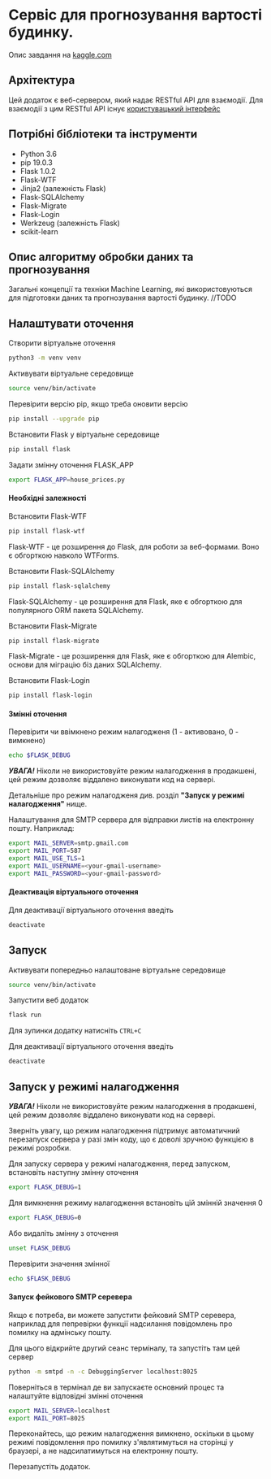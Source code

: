 # Сервіс для прогнозування вартості будинку.

Опис завдання на [kaggle.com](https://www.kaggle.com/c/house-prices-advanced-regression-techniques)

## Архітектура

Цей додаток є веб-сервером, який надає RESTful API для взаємодії.
Для взаємодії з цим RESTful API існує [користувацький інтерфейс](https://github.com/bartoshyk/house-prices-ui)

## Потрібні бібліотеки та інструменти

* Python 3.6
* pip 19.0.3
* Flask 1.0.2
* Flask-WTF
* Jinja2 (залежність Flask)
* Flask-SQLAlchemy
* Flask-Migrate
* Flask-Login
* Werkzeug (залежність Flask)
* scikit-learn

## Опис алгоритму обробки даних та прогнозування

Загальні концепції та техніки Machine Learning, які використовуються для підготовки даних та прогнозування вартості будинку.
//TODO

## Налаштувати оточення

Створити віртуальне оточення
```sh
python3 -m venv venv
```

Активувати віртуальне середовище
```sh
source venv/bin/activate
```

Перевірити версію pip, якщо треба оновити версію
```sh
pip install --upgrade pip
```

Встановити Flask у віртуальне середовище
```sh
pip install flask
```

Задати змінну оточення FLASK_APP
```sh
export FLASK_APP=house_prices.py
```
#### Необхідні залежності

Встановити Flask-WTF
```sh
pip install flask-wtf
```
Flask-WTF - це розширення до Flask, для роботи за веб-формами. 
Воно є обгорткою навколо WTForms.

Встановити Flask-SQLAlchemy
```sh
pip install flask-sqlalchemy
```
Flask-SQLAlchemy - це розширення для Flask, 
яке є обгорткою для популярного ORM пакета SQLAlchemy.

Встановити Flask-Migrate
```sh
pip install flask-migrate
```
Flask-Migrate - це розширення для Flask, 
яке є обгорткою для Alembic, основи для міграцію біз даних SQLAlchemy.

Встановити Flask-Login
```sh
pip install flask-login
```

#### Змінні оточення

Перевірити чи ввімкнено режим налагодженя (1 - активовано, 0 - вимкнено)
```sh
echo $FLASK_DEBUG
```

***УВАГА!*** Ніколи не використовуйте режим налагодження в продакшені, цей режим дозволяє віддалено виконувати код на сервері. 

Детальніше про режим налагодженя див. розділ **"Запуск у режимі налагодження"** нище.

Налаштування для SMTP сервера для відправки листів на електронну пошту. Наприклад:
```sh
export MAIL_SERVER=smtp.gmail.com
export MAIL_PORT=587
export MAIL_USE_TLS=1
export MAIL_USERNAME=<your-gmail-username>
export MAIL_PASSWORD=<your-gmail-password>
```

#### Деактивація віртуального оточення

Для деактивації віртуального оточення введіть
```sh
deactivate
```

## Запуск

Активувати попередньо налаштоване віртуальне середовище
```sh
source venv/bin/activate
```

Запустити веб додаток
```sh
flask run
```

Для зупинки додатку натисніть `CTRL+C`

Для деактивації віртуального оточення введіть
```sh
deactivate
```

## Запуск у режимі налагодження

***УВАГА!*** Ніколи не використовуйте режим налагодження в продакшені, цей режим дозволяє віддалено виконувати код на сервері.

Зверніть увагу, що режим налагодження підтримує автоматичний перезапуск сервера у разі змін коду, 
що є доволі зручною функцією в режимі розробки.

Для запуску сервера у режимі налагодження, перед запуском, встановіть наступну змінну оточення
```sh
export FLASK_DEBUG=1
```

Для вимкнення режиму налагодження встановіть цій змінній значення 0
```sh
export FLASK_DEBUG=0
```

Або видаліть змінну з оточення
```sh
unset FLASK_DEBUG
```

Перевірити значення змінної
```sh
echo $FLASK_DEBUG
```

#### Запуск фейкового SMTP серевера

Якщо є потреба, ви можете запустити фейковий SMTP серевера, 
наприклад для пепревірки функції надсилання повідомлень про помилку на адмінську пошту. 

Для цього відкрийте другий сеанс терміналу, та запустіть там цей сервер
```sh
python -m smtpd -n -c DebuggingServer localhost:8025
```

Поверніться в термінал де ви запускаєте основний процес та налаштуйте відповідні змінні оточення
```sh
export MAIL_SERVER=localhost
export MAIL_PORT=8025
```

Переконайтесь, що режим налагодження вимкнено, оскільки в цьому режимі 
повідомлення про помилку з'являтимуться на сторінці у браузері, 
а не надсилатимуться на електронну пошту.

Перезапустіть додаток.


